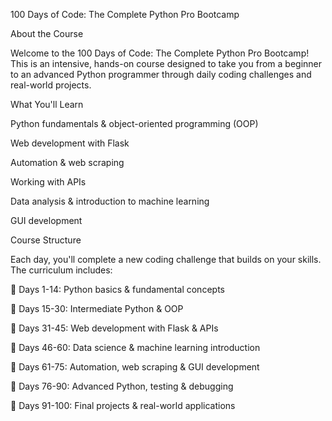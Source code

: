 100 Days of Code: The Complete Python Pro Bootcamp


About the Course

Welcome to the 100 Days of Code: The Complete Python Pro Bootcamp! This is an intensive, hands-on course designed to take you from a beginner to an advanced Python programmer through daily coding challenges and real-world projects.

What You'll Learn

Python fundamentals & object-oriented programming (OOP)

Web development with Flask

Automation & web scraping

Working with APIs

Data analysis & introduction to machine learning

GUI development

Course Structure

Each day, you'll complete a new coding challenge that builds on your skills. The curriculum includes:

📅 Days 1-14: Python basics & fundamental concepts

📅 Days 15-30: Intermediate Python & OOP

📅 Days 31-45: Web development with Flask & APIs

📅 Days 46-60: Data science & machine learning introduction

📅 Days 61-75: Automation, web scraping & GUI development

📅 Days 76-90: Advanced Python, testing & debugging

📅 Days 91-100: Final projects & real-world applications
